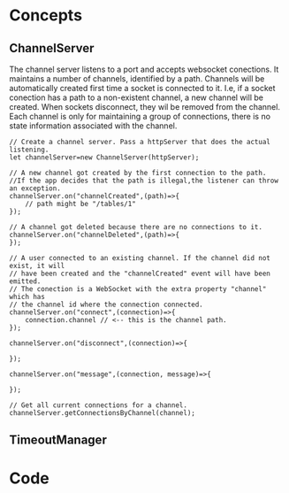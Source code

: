 # Concepts

## ChannelServer

The channel server listens to a port and accepts websocket conections. It maintains a number of channels, identified by a path. 
Channels will be automatically created first time a socket is connected to it. I.e, if a socket conection has a path to a non-existent channel,
a new channel will be created. When sockets disconnect, they wil be removed from the channel. Each channel is only for maintaining a group of connections,
there is no state information associated with the channel.

```
// Create a channel server. Pass a httpServer that does the actual listening.
let channelServer=new ChannelServer(httpServer);

// A new channel got created by the first connection to the path.
//If the app decides that the path is illegal,the listener can throw an exception.
channelServer.on("channelCreated",(path)=>{
	// path might be "/tables/1"
});

// A channel got deleted because there are no connections to it.
channelServer.on("channelDeleted",(path)=>{
});

// A user connected to an existing channel. If the channel did not exist, it will 
// have been created and the "channelCreated" event will have been emitted.
// The conection is a WebSocket with the extra property "channel" which has
// the channel id where the connection connected.
channelServer.on("connect",(connection)=>{
	connection.channel // <-- this is the channel path.
});

channelServer.on("disconnect",(connection)=>{

});

channelServer.on("message",(connection, message)=>{

});

// Get all current connections for a channel.
channelServer.getConnectionsByChannel(channel);
```

## TimeoutManager

# Code
